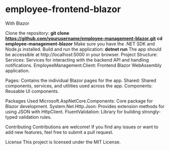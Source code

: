 # employee-frontend-blazor
With Blazor

Clone the repository:
**git clone https://github.com/yourusername/employee-management-blazor.git**
**cd employee-management-blazor**
Make sure you have the .NET SDK and Node.js installed.
Build and run the application:
**dotnet run**
The app should be accessible at http://localhost:5000 in your browser.
Project Structure:
Services: Services for interacting with the backend API and handling notifications.
EmployeeManagement.Client: Frontend Blazor WebAssembly application.

Pages: Contains the individual Blazor pages for the app.
Shared: Shared components, services, and utilities used across the app.
Components: Reusable UI components.


Packages Used
Microsoft.AspNetCore.Components: Core package for Blazor development.
System.Net.Http.Json: Provides extension methods for using JSON with HttpClient.
FluentValidation: Library for building strongly-typed validation rules.

Contributing
Contributions are welcome! If you find any issues or want to add new features, feel free to submit a pull request.

License
This project is licensed under the MIT License.


